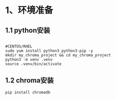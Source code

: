 # 1、环境准备

## 1.1 python安装

```shell

#CENTOS/RHEL
sudo yum install python3 python3-pip -y
mkdir my_chroma_project && cd my_chroma_project
python3 -m venv .venv
source .venv/bin/activate
```

## 1.2 chroma安装

```shell
pip install chromadb
```

